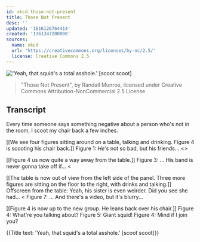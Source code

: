 ```yaml
---
id: xkcd.those-not-present
title: Those Not Present
desc: ''
updated: '1616126764414'
created: '1361347200000'
sources:
  name: xkcd
  url: 'https://creativecommons.org/licenses/by-nc/2.5/'
  license: Creative Commons 2.5
---
```

!['Yeah, that squid's a total asshole.' [scoot scoot]](https://imgs.xkcd.com/comics/those_not_present.png)
> "Those Not Present", by Randall Munroe, licensed under Creative Commons Attribution-NonCommercial 2.5 License

## Transcript
Every time someone says something negative about a person who's not in the room, I scoot my chair back a few inches. 

[[We see four figures sitting around on a table, talking and drinking. Figure 4 is scooting his chair back.]]
Figure 1: *He's* not so bad, but his friends...
<<Scoot scoot>>

[[Figure 4 us now quite a way away from the table.]]
Figure 3: ... His band is never gonna take off if...
<<Scoot scoot>

[[The table is now out of view from the left side of the panel. Three more figures are sitting on the floor to the right, with drinks and talking.]]
Offscreen from the table: Yeah, his sister is even weirder. Did you see she had...
<<Scoot scoot>
Figure 7: ... And there's a video, but it's blurry...

[[Figure 4 is now up to the new group. He leans back over his chair.]]
Figure 4: What're you talking about? 
Figure 5: Giant squid! 
Figure 4: Mind if I join you? 

{{Title text: 'Yeah, that squid's a total asshole.' [scoot scoot]}}
